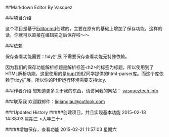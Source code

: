 ##Markdown Editor By Vasquez

###项目介绍

这个项目是基于[Editor.md](https://pandao.github.io/editor.md/examples/index.html "Editor.md")创建的，主要在原有的基础上增加了保存功能，这样的话，你就可以直接在编辑完之后保存啦～～

###依赖

保存查看功能需要：tidy扩展
不需要保存查看功能无特殊依赖。

因为我们的保存功能解析标题是解析标签&lt;h2&gt;的标签为标题，所以使用到了HTML解析功能，这里使用的是[bupt1987](https://github.com/bupt1987/HtmlParser "bupt1987")同学提供的html-parser库。而这个库依赖于tidy扩展，所以你的PHP运行环境需要支持tidy.

###作者介绍
想知道更多关于我的东西，请访问我的网站：   [vasqueztech.info](http://vasqueztech.info "vasqueztech.info")

###联系我
欢迎戳邮件：liqianglau@outlook.com

###Updated History
#####创建项目，并且实现基本功能
	2015-02-18 14:38:03 星期三 <大年三十>
	
#####增加保存，查看功能
	2015-02-21 11:57:03 星期六 
